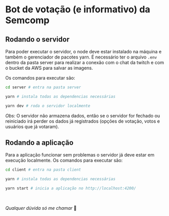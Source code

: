 # Bot de votação (e informativo) da Semcomp

## Rodando o servidor
Para poder executar o servidor, o node deve estar instalado na máquina e também o gerenciador de pacotes yarn. É necessário ter o arquivo `.env` dentro da pasta server para realizar a conexão com o chat da twitch e com o bucket da AWS para salvar as imagens.

Os comandos para executar são:
```bash
cd server # entra na pasta server

yarn # instala todas as dependencias necessárias

yarn dev # roda o servidor localmente
```
*Obs:* O servidor não armazena dados, então se o servidor for fechado ou reiniciado irá perder os dados já registrados (opções de votação, votos e usuários que já votaram).

## Rodando a aplicação
Para a aplicação funcionar sem problemas o servidor já deve estar em execução localmente. Os comandos para executar são:
```bash
cd client # entra na pasta client

yarn # instala todas as dependencias necessárias

yarn start # inicia a aplicação no http://localhost:4200/
```

<br/>

*Qualquer dúvida só me chamar* 😬